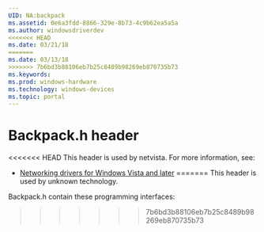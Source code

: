 ```yaml
---
UID: NA:backpack
ms.assetid: 0e6a3fdd-8866-329e-8b73-4c9b62ea5a5a
ms.author: windowsdriverdev
<<<<<<< HEAD
ms.date: 03/21/18
=======
ms.date: 03/13/18
>>>>>>> 7b6bd3b88106eb7b25c8489b98269eb870735b73
ms.keywords: 
ms.prod: windows-hardware
ms.technology: windows-devices
ms.topic: portal
---
```


# Backpack.h header



<<<<<<< HEAD
This header is used by netvista. For more information, see:

- [Networking drivers for Windows Vista and later](../_netvista/index.md)
=======
This header is used by unknown technology.

Backpack.h contain these programming interfaces:

>>>>>>> 7b6bd3b88106eb7b25c8489b98269eb870735b73
